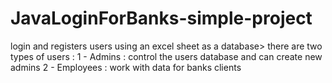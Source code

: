 # JavaLoginForBanks-simple-project
login and registers users using an excel sheet as a database>
there are two types of users : 
1 - Admins : control the users database and can create new admins
2 - Employees : work with data for banks clients
